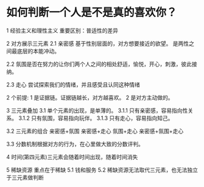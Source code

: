 # 如何判断一个人是不是真的喜欢你？

1 经验主义和理性主义
重要区别：普适性的差异

2 对方展示三元素
2.1 亲密感
基于性别层面的，对方想要接近的欲望。
是两性之间最底层的本能冲动。

2.2 氛围是否在努力的让你们两个人之间的相处舒适，愉悦，开心，刺激，彼此接纳。

2.3 走心
尝试探索我们的情绪，并且感受且认同这种情绪

2 个前提:
1 是证据链。证据链越长，对方越喜欢。
2 是对方主动做的。

3 三元素叠加
3.1 单个元素的出现，是单薄的。
3.1.1 只有亲密感，容易指向性关系。
3.1.2 只有氛围，容易指向玩伴。
3.1.3 只有走心，容易指向知己。

3.2 三元素的组合
亲密感+氛围
亲密感+走心
氛围+走心
亲密感+氛围+走心

3.3 分数机制根据对方的行为，在心里做大致的分数评判。

4 时间(第四元素)三元素会随着时间出现，随着时间消失

5 稀缺资源
重点在于稀缺
5.1 钱和服务 5.2 稀缺资源无法取代三元素，也无法独立于三元素做判断
